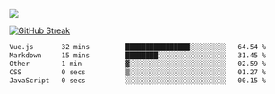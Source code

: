 ![](http://github-profile-summary-cards.vercel.app/api/cards/profile-details?username=sivori&theme=nightowl)

<a href="https://git.io/streak-stats"><img src="https://streak-stats.demolab.com?user=sivori&theme=nightowl&card_width=700&card_height=200" alt="GitHub Streak" /></a>

<!--START_SECTION:waka-->

```txt
Vue.js       32 mins         ████████████████░░░░░░░░░   64.54 %
Markdown     15 mins         ████████░░░░░░░░░░░░░░░░░   31.45 %
Other        1 min           ▓░░░░░░░░░░░░░░░░░░░░░░░░   02.59 %
CSS          0 secs          ▒░░░░░░░░░░░░░░░░░░░░░░░░   01.27 %
JavaScript   0 secs          ░░░░░░░░░░░░░░░░░░░░░░░░░   00.15 %
```

<!--END_SECTION:waka-->
